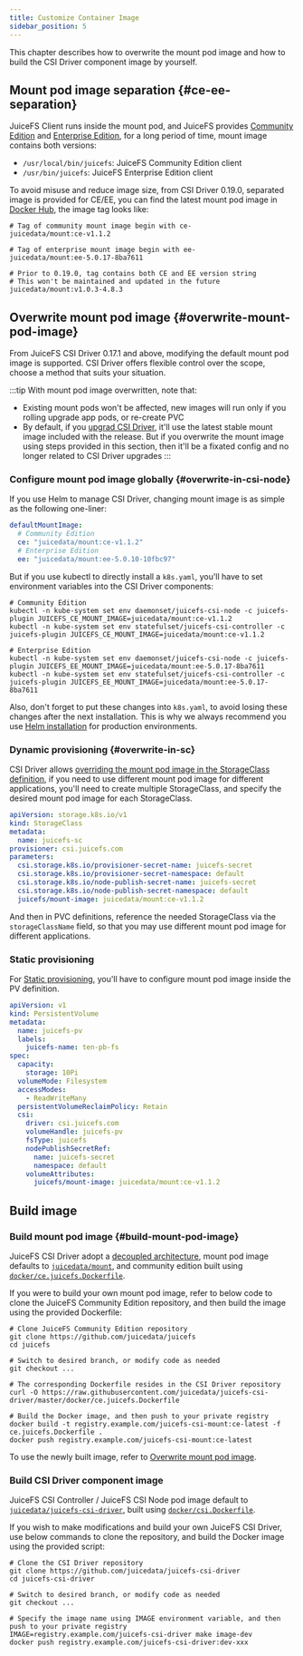 ```yaml
---
title: Customize Container Image
sidebar_position: 5
---
```


This chapter describes how to overwrite the mount pod image and how to build the CSI Driver component image by yourself.

## Mount pod image separation {#ce-ee-separation}

JuiceFS Client runs inside the mount pod, and JuiceFS provides [Community Edition](https://juicefs.com/docs/community/introduction) and [Enterprise Edition](https://juicefs.com/docs/cloud), for a long period of time, mount image contains both versions:

* `/usr/local/bin/juicefs`: JuiceFS Community Edition client
* `/usr/bin/juicefs`: JuiceFS Enterprise Edition client

To avoid misuse and reduce image size, from CSI Driver 0.19.0, separated image is provided for CE/EE, you can find the latest mount pod image in [Docker Hub](https://hub.docker.com/r/juicedata/mount/tags?page=1&name=v), the image tag looks like:

```shell
# Tag of community mount image begin with ce-
juicedata/mount:ce-v1.1.2

# Tag of enterprise mount image begin with ee-
juicedata/mount:ee-5.0.17-8ba7611

# Prior to 0.19.0, tag contains both CE and EE version string
# This won't be maintained and updated in the future
juicedata/mount:v1.0.3-4.8.3
```

## Overwrite mount pod image {#overwrite-mount-pod-image}

From JuiceFS CSI Driver 0.17.1 and above, modifying the default mount pod image is supported. CSI Driver offers flexible control over the scope, choose a method that suits your situation.

:::tip
With mount pod image overwritten, note that:

* Existing mount pods won't be affected, new images will run only if you rolling upgrade app pods, or re-create PVC
* By default, if you [upgrad CSI Driver](../administration/upgrade-csi-driver.md), it'll use the latest stable mount image included with the release. But if you overwrite the mount image using steps provided in this section, then it'll be a fixated config and no longer related to CSI Driver upgrades
:::

### Configure mount pod image globally {#overwrite-in-csi-node}

If you use Helm to manage CSI Driver, changing mount image is as simple as the following one-liner:

```yaml
defaultMountImage:
  # Community Edition
  ce: "juicedata/mount:ce-v1.1.2"
  # Enterprise Edition
  ee: "juicedata/mount:ee-5.0.10-10fbc97"
```

But if you use kubectl to directly install a `k8s.yaml`, you'll have to set environment variables into the CSI Driver components:

```shell
# Community Edition
kubectl -n kube-system set env daemonset/juicefs-csi-node -c juicefs-plugin JUICEFS_CE_MOUNT_IMAGE=juicedata/mount:ce-v1.1.2
kubectl -n kube-system set env statefulset/juicefs-csi-controller -c juicefs-plugin JUICEFS_CE_MOUNT_IMAGE=juicedata/mount:ce-v1.1.2

# Enterprise Edition
kubectl -n kube-system set env daemonset/juicefs-csi-node -c juicefs-plugin JUICEFS_EE_MOUNT_IMAGE=juicedata/mount:ee-5.0.17-8ba7611
kubectl -n kube-system set env statefulset/juicefs-csi-controller -c juicefs-plugin JUICEFS_EE_MOUNT_IMAGE=juicedata/mount:ee-5.0.17-8ba7611
```

Also, don't forget to put these changes into `k8s.yaml`, to avoid losing these changes after the next installation. This is why we always recommend you use [Helm installation](../getting_started.md#helm) for production environments.

### Dynamic provisioning {#overwrite-in-sc}

CSI Driver allows [overriding the mount pod image in the StorageClass definition](#overwrite-in-sc), if you need to use different mount pod image for different applications, you'll need to create multiple StorageClass, and specify the desired mount pod image for each StorageClass.

```yaml {11}
apiVersion: storage.k8s.io/v1
kind: StorageClass
metadata:
  name: juicefs-sc
provisioner: csi.juicefs.com
parameters:
  csi.storage.k8s.io/provisioner-secret-name: juicefs-secret
  csi.storage.k8s.io/provisioner-secret-namespace: default
  csi.storage.k8s.io/node-publish-secret-name: juicefs-secret
  csi.storage.k8s.io/node-publish-secret-namespace: default
  juicefs/mount-image: juicedata/mount:ce-v1.1.2
```

And then in PVC definitions, reference the needed StorageClass via the `storageClassName` field, so that you may use different mount pod image for different applications.

### Static provisioning

For [Static provisioning](./pv.md#static-provisioning), you'll have to configure mount pod image inside the PV definition.

```yaml {22}
apiVersion: v1
kind: PersistentVolume
metadata:
  name: juicefs-pv
  labels:
    juicefs-name: ten-pb-fs
spec:
  capacity:
    storage: 10Pi
  volumeMode: Filesystem
  accessModes:
    - ReadWriteMany
  persistentVolumeReclaimPolicy: Retain
  csi:
    driver: csi.juicefs.com
    volumeHandle: juicefs-pv
    fsType: juicefs
    nodePublishSecretRef:
      name: juicefs-secret
      namespace: default
    volumeAttributes:
      juicefs/mount-image: juicedata/mount:ce-v1.1.2
```

## Build image

### Build mount pod image {#build-mount-pod-image}

JuiceFS CSI Driver adopt a [decoupled architecture](../introduction.md#architecture), mount pod image defaults to [`juicedata/mount`](https://hub.docker.com/r/juicedata/mount), and community edition built using [`docker/ce.juicefs.Dockerfile`](https://github.com/juicedata/juicefs-csi-driver/blob/master/docker/ce.juicefs.Dockerfile).

If you were to build your own mount pod image, refer to below code to clone the JuiceFS Community Edition repository, and then build the image using the provided Dockerfile:

```shell
# Clone JuiceFS Community Edition repository
git clone https://github.com/juicedata/juicefs
cd juicefs

# Switch to desired branch, or modify code as needed
git checkout ...

# The corresponding Dockerfile resides in the CSI Driver repository
curl -O https://raw.githubusercontent.com/juicedata/juicefs-csi-driver/master/docker/ce.juicefs.Dockerfile

# Build the Docker image, and then push to your private registry
docker build -t registry.example.com/juicefs-csi-mount:ce-latest -f ce.juicefs.Dockerfile .
docker push registry.example.com/juicefs-csi-mount:ce-latest
```

To use the newly built image, refer to [Overwrite mount pod image](#overwrite-mount-pod-image).

### Build CSI Driver component image

JuiceFS CSI Controller / JuiceFS CSI Node pod image default to [`juicedata/juicefs-csi-driver`](https://hub.docker.com/r/juicedata/juicefs-csi-driver), built using [`docker/csi.Dockerfile`](https://github.com/juicedata/juicefs-csi-driver/blob/master/docker/csi.Dockerfile).

If you wish to make modifications and build your own JuiceFS CSI Driver, use below commands to clone the repository, and build the Docker image using the provided script:

```shell
# Clone the CSI Driver repository
git clone https://github.com/juicedata/juicefs-csi-driver
cd juicefs-csi-driver

# Switch to desired branch, or modify code as needed
git checkout ...

# Specify the image name using IMAGE environment variable, and then push to your private registry
IMAGE=registry.example.com/juicefs-csi-driver make image-dev
docker push registry.example.com/juicefs-csi-driver:dev-xxx
```

